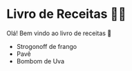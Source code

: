 # Livro de Receitas :man_cook:

Olá! Bem vindo ao livro de receitas :wave:

- Strogonoff de frango
- Pavê
- Bombom de Uva
